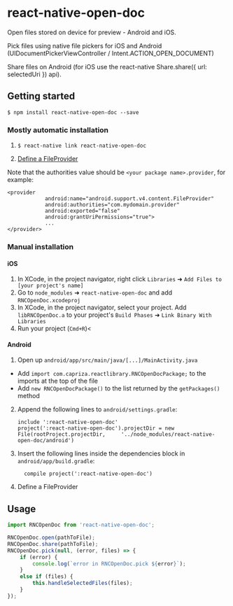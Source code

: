 
# react-native-open-doc

Open files stored on device for preview - Android and iOS. 

Pick files using native file pickers for iOS and Android (UIDocumentPickerViewController / Intent.ACTION_OPEN_DOCUMENT)

Share files on Android (for iOS use the react-native Share.share({ url: selectedUri }) api).

## Getting started

`$ npm install react-native-open-doc --save`

### Mostly automatic installation

1. `$ react-native link react-native-open-doc`

2. [Define a FileProvider](https://developer.android.com/reference/android/support/v4/content/FileProvider)
  
  Note that the authorities value should be `<your package name>.provider`, for example:

  ```
  <provider
              android:name="android.support.v4.content.FileProvider"
              android:authorities="com.mydomain.provider"
              android:exported="false"
              android:grantUriPermissions="true">
              ...
  </provider>
  ```
### Manual installation


#### iOS

1. In XCode, in the project navigator, right click `Libraries` ➜ `Add Files to [your project's name]`
2. Go to `node_modules` ➜ `react-native-open-doc` and add `RNCOpenDoc.xcodeproj`
3. In XCode, in the project navigator, select your project. Add `libRNCOpenDoc.a` to your project's `Build Phases` ➜ `Link Binary With Libraries`
4. Run your project (`Cmd+R`)<

#### Android

1. Open up `android/app/src/main/java/[...]/MainActivity.java`
  - Add `import com.capriza.reactlibrary.RNCOpenDocPackage;` to the imports at the top of the file
  - Add `new RNCOpenDocPackage()` to the list returned by the `getPackages()` method
2. Append the following lines to `android/settings.gradle`:
  	```
  	include ':react-native-open-doc'
  	project(':react-native-open-doc').projectDir = new File(rootProject.projectDir, 	'../node_modules/react-native-open-doc/android')
  	```
3. Insert the following lines inside the dependencies block in `android/app/build.gradle`:
  	```
      compile project(':react-native-open-doc')
  	```
4. Define a FileProvider

## Usage
```javascript
import RNCOpenDoc from 'react-native-open-doc';

RNCOpenDoc.open(pathToFile);
RNCOpenDoc.share(pathToFile);
RNCOpenDoc.pick(null, (error, files) => {
    if (error) {
        console.log(`error in RNCOpenDoc.pick ${error}`);
    }
    else if (files) {
    	this.handleSelectedFiles(files);
    }
});
```
  
